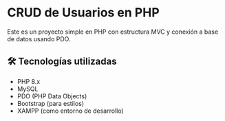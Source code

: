 # CRUD de Usuarios en PHP

Este es un proyecto simple en PHP con estructura MVC y conexión a base de datos usando PDO.

## 🛠️ Tecnologías utilizadas

- PHP 8.x
- MySQL
- PDO (PHP Data Objects)
- Bootstrap (para estilos)
- XAMPP (como entorno de desarrollo)